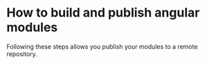 # How to build and publish angular modules

Following these steps allows you publish your modules to a remote repository.


